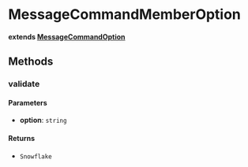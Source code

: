 # MessageCommandMemberOption

<Badge type="tip" text="class" vertical="middle" />

#### extends [MessageCommandOption](./MessageCommandOption.md)

## Methods

### **validate** <Badge type="tip" text="override" vertical="middle" />

#### Parameters

-   **option**: `string`

#### Returns

-   `Snowflake`
